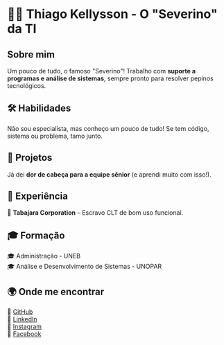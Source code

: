 # 🧑‍💻 Thiago Kellysson - O "Severino" da TI  

## Sobre mim  
Um pouco de tudo, o famoso "Severino"! Trabalho com **suporte a programas e análise de sistemas**, sempre pronto para resolver pepinos tecnológicos.  

## 🛠️ Habilidades  
Não sou especialista, mas conheço um pouco de tudo! Se tem código, sistema ou problema, tamo junto.  

## 🚀 Projetos  
Já dei **dor de cabeça para a equipe sênior** (e aprendi muito com isso!).  

## 💼 Experiência  
📌 **Tabajara Corporation** – Escravo CLT de bom uso funcional.  

## 🎓 Formação  
🎓 Administração - UNEB  
🎓 Análise e Desenvolvimento de Sistemas - UNOPAR  

## 🌍 Onde me encontrar  
📌 [GitHub](https://github.com/)  
📌 [LinkedIn](https://www.linkedin.com/)  
📌 [Instagram](https://www.instagram.com/)  
📌 [Facebook](https://www.facebook.com/)  
